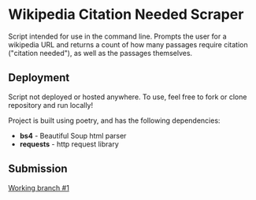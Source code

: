 # Wikipedia Citation Needed Scraper

Script intended for use in the command line. Prompts the user for a wikipedia URL and returns a count of how many passages require citation ("citation needed"), as well as the passages themselves.

## Deployment

Script not deployed or hosted anywhere. To use, feel free to fork or clone repository and run locally!

Project is built using poetry, and has the following dependencies:

* **bs4** - Beautiful Soup html parser
* **requests** - http request library

## Submission

[Working branch #1](https://github.com/jstreifel-33/web-scraper/pull/1)
